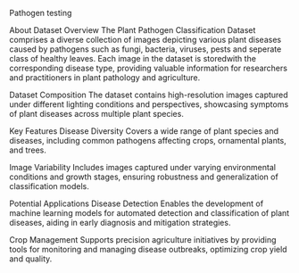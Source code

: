 Pathogen testing

About Dataset
Overview
The Plant Pathogen Classification Dataset comprises a diverse collection of images depicting various plant diseases caused by pathogens such as fungi, bacteria, viruses, pests and seperate class of healthy leaves. Each image in the dataset is storedwith the corresponding disease type, providing valuable information for researchers and practitioners in plant pathology and agriculture.

Dataset Composition
The dataset contains high-resolution images captured under different lighting conditions and perspectives, showcasing symptoms of plant diseases across multiple plant species.

Key Features
Disease Diversity
Covers a wide range of plant species and diseases, including common pathogens affecting crops, ornamental plants, and trees.

Image Variability
Includes images captured under varying environmental conditions and growth stages, ensuring robustness and generalization of classification models.

Potential Applications
Disease Detection
Enables the development of machine learning models for automated detection and classification of plant diseases, aiding in early diagnosis and mitigation strategies.

Crop Management
Supports precision agriculture initiatives by providing tools for monitoring and managing disease outbreaks, optimizing crop yield and quality.
